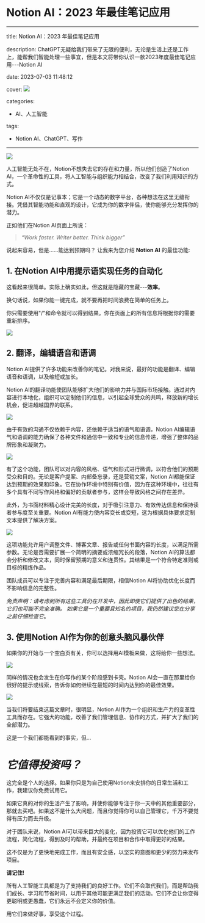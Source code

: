 # Notion AI：2023 年最佳笔记应用
---
title: Notion AI：2023 年最佳笔记应用

description: ChatGPT无疑给我们带来了无限的便利，无论是生活上还是工作上，能帮我们智能处理一些事宜，但是本文将带你认识一款2023年度最佳笔记应用---Notion AI

date: 2023-07-03 11:48:12

cover: 
![](https://files.mdnice.com/user/45886/3ff269bc-16a8-47df-9b8e-610f7108b4c9.png)

categories:
  - AI、人工智能

tags:
  - Notion AI、ChatGPT、写作
---
![](https://files.mdnice.com/user/45886/3ff269bc-16a8-47df-9b8e-610f7108b4c9.png)

人工智能无处不在，Notion不想失去它的存在和力量，所以他们创造了Notion AI，一个革命性的工具，将人工智能与组织能力相结合，改变了我们利用知识的方式。

Notion AI不仅仅是记事本；它是一个动态的数字平台，各种想法在这里无缝衔接。凭借其智能功能和直观的设计，它成为你的数字伴侣，使你能够充分发挥你的潜力。

正如他们在Notion AI页面上所说：

>*“Work faster. Writer better. Think bigger”*

说起来容易，但是……能达到预期吗？ 让我来为您介绍 **Notion AI** 的最佳功能:

## 1. 在Notion AI中用提示语实现任务的自动化
这看起来很简单。实际上确实如此，但这就是隐藏的宝藏---**效率**。

换句话说，如果你能一键完成，就不要再把时间浪费在简单的任务上。

你只需要使用"/"和命令就可以得到结果。你在页面上的所有信息将根据你的需要重新排序。

![](https://files.mdnice.com/user/45886/48bfc191-a581-4a59-8dc8-b3831779238e.png)

## 2. 翻译，编辑语音和语调
Notion AI提供了许多功能来改善你的笔记。对我来说，最好的功能是翻译、编辑语音和语调，以及缩短或加长。

Notion AI的翻译功能使团队能够扩大他们的影响力并与国际市场接触。通过对内容进行本地化，组织可以定制他们的信息，以引起全球受众的共鸣，释放新的增长机会，促进超越国界的联系。

![](https://files.mdnice.com/user/45886/d54c3830-3c1a-435a-b371-30f80e5e23c4.png)

由于有效的沟通不仅依赖于内容，还依赖于适当的语气和语调，Notion AI编辑语气和语调的能力确保了各种文件和通信中一致和专业的信息传递，增强了整体的品牌形象和凝聚力。

![](https://files.mdnice.com/user/45886/7bfa12b4-f0ff-42b7-8a34-426434548ab5.png)

有了这个功能，团队可以对内容的风格、语气和形式进行微调，以符合他们的预期受众和目的。无论是客户提案、内部备忘录，还是营销文案，Notion AI都能保证达到预期的效果和印象。它在协作环境中特别有价值，因为在这种环境中，往往有多个具有不同写作风格和偏好的贡献者参与，这样会导致风格之间存在差异。

此外，为书面材料精心设计完美的长度，对于吸引注意力、有效传达信息和保持读者参与度至关重要。Notion AI有能力使内容变长或变短，这为根据具体要求定制文本提供了解决方案。

![](https://files.mdnice.com/user/45886/6d896f45-55aa-4cd8-962b-74303ef65944.png)

这项功能允许用户调整文件、博客文章、报告或任何书面内容的长度，以满足所需参数。无论是否需要扩展一个简明的摘要或浓缩冗长的段落，Notion AI的算法都会分析和修改文本，同时保留预期的意义和连贯性。其结果是一个符合特定准则或目标的精炼作品。

团队成员可以专注于完善内容和满足最后期限，相信Notion AI将协助优化长度而不影响信息的完整性。

*免责声明：请考虑到所有这些工具仍在开发中，因此即使它们提供了出色的结果，它们也可能不完全准确。 如果它是一个重要且知名的项目，我仍然建议您在分享之前仔细检查它*。

## 3. 使用Notion AI作为你的创意头脑风暴伙伴
如果你的开始与一个空白页有关，你可以选择用AI模板来做，这将给你一些想法。

![](https://files.mdnice.com/user/45886/9da05dc2-42fb-48c6-84ba-678c15ed4d66.png)

同样的情况也会发生在你写作的某个阶段感到卡壳。Notion AI会一直在那里给你很好的提示或线索，告诉你如何继续在最短的时间内达到你的最佳效果。

![](https://files.mdnice.com/user/45886/78667196-bd92-432f-8d4f-59ad3464ed6e.png)

当我们将要结束这篇文章时，很明显，Notion AI作为一个组织和生产力的变革性工具而存在。它强大的功能，改善了我们管理信息、协作的方式，并扩大了我们的全部潜力。

这是一个我们都能看到的事实，但...

# ***它值得投资吗？***

这完全是个人的选择。如果你只是为自己使用Notion来安排你的日常生活和工作，我建议你免费试用它。

如果它真的对你的生活产生了影响，并使你能够专注于你一天中的其他重要部分，那就去买吧。如果这不是什么大问题，而且你觉得你可以自己管理它，千万不要觉得有压力而去升级。

对于团队来说，Notion AI可以带来巨大的变化，因为投资它可以优化他们的工作流程，简化流程，得到及时的帮助，并最终在项目和合作中取得更好的结果。

这不仅是为了更快地完成工作，而且有安全感，以坚实的意图和更少的努力来发布项目。

**请记住!**

所有人工智能工具都是为了支持我们的良好工作。它们不会取代我们，而是帮助我们成长、学习和节省时间，以用于其他可能更满足我们的活动。它们不会让你变得更聪明或更愚蠢，它们永远不会定义你的价值。

用它们来做好事，享受这个过程。